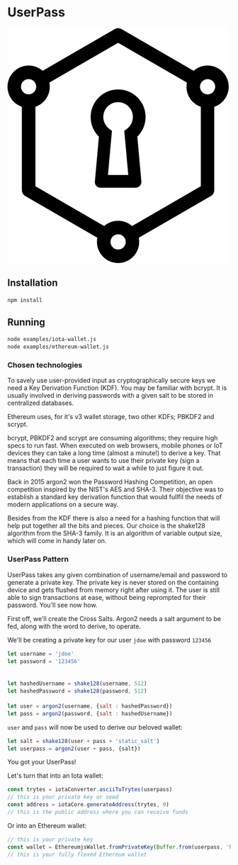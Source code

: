 # UserPass
![alt text](./logo.png "UserPass")
## Installation
```bash
npm install
```

## Running
```bash
node examples/iota-wallet.js
node examples/ethereum-wallet.js
```


### Chosen technologies
To savely use user-provided input as cryptographically secure keys we need a Key Derivation Function (KDF). You may be familiar with bcrypt. It is usually involved in deriving passwords with a given salt to be stored in centralized databases.

Ethereum uses, for it's v3 wallet storage, two other KDFs; PBKDF2 and scrypt.

bcrypt, PBKDF2 and scrypt are consuming algorithms; they require high specs to run fast. When executed on web browsers, mobile phones or IoT devices they can take a long time (almost a minute!) to derive a key. That means that each time a user wants to use their private key (sign a transaction) they will be required to wait a while to just figure it out.

Back in 2015 argon2 won the Password Hashing Competition, an open competition inspired by the NIST's AES and SHA-3. Their objective was to establish a standard key derivation function that would fullfil the needs of modern applications on a secure way.

Besides from the KDF there is also a need for a hashing function that will help put together all the bits and pieces. Our choice is the shake128 algorithm from the SHA-3 family. It is an algorithm of variable output size, which will come in handy later on.


### UserPass Pattern
UserPass takes any given combination of username/email and password to generate a private key. The private key is never stored on the containing device and gets flushed from memory right after using it. The user is still able to sign transactions at ease, without being reprompted for their password. You'll see now how.


First off, we'll create the Cross Salts. Argon2 needs a salt argument to be fed, along with the word to derive, to operate.

We'll be creating a private key for our user `jdoe` with password `123456`

```javascript
let username = 'jdoe'
let password = '123456'


let hashedUsername = shake128(username, 512)
let hashedPassword = shake128(password, 512)

let user = argon2(username, {salt : hashedPassword})
let pass = argon2(password, {salt : hashedUsername})
```

`user` and `pass` will now be used to derive our beloved wallet:

```javascript
let salt = shake128(user + pass + 'static_salt')
let userpass = argon2(user + pass, {salt})
```

You got your UserPass!

Let's turn that into an Iota wallet:
```javascript
const trytes = iotaConverter.asciiToTrytes(userpass)
// this is your private key or seed
const address = iotaCore.generateAddress(trytes, 0)
// this is the public address where you can receive funds

```
Or into an Ethereum wallet:

```javascript
// this is your private key
const wallet = EthereumjsWallet.fromPrivateKey(Buffer.from(userpass, 'hex'))
// this is your fully flexed Ethereum wallet
```

